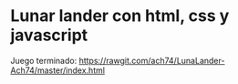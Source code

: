 # Lunar lander con html, css y javascript

Juego terminado: https://rawgit.com/ach74/LunaLander-Ach74/master/index.html


